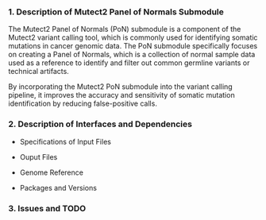 ### 1. Description of Mutect2 Panel of Normals Submodule

The Mutect2 Panel of Normals (PoN) submodule is a component of the Mutect2 variant calling tool, which is commonly used for identifying somatic mutations in cancer genomic data. The PoN submodule specifically focuses on creating a Panel of Normals, which is a collection of normal sample data used as a reference to identify and filter out common germline variants or technical artifacts.

By incorporating the Mutect2 PoN submodule into the variant calling pipeline, it improves the accuracy and sensitivity of somatic mutation identification by reducing false-positive calls.

### 2. Description of Interfaces and Dependencies

- Specifications of Input Files

- Ouput Files

- Genome Reference

- Packages and Versions

### 3. Issues and TODO
